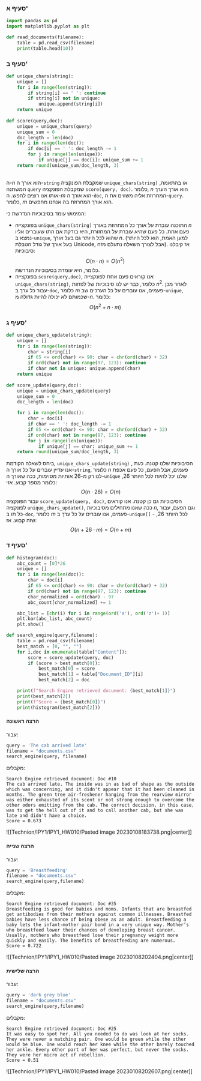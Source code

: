 ### סעיף א'
```python
import pandas as pd
import matplotlib.pyplot as plt

def read_documents(filename):
    table = pd.read_csv(filename)
    print(table.head(10))
```
### סעיף ב'
```python
def unique_chars(string):
    unique = []
    for i in range(len(string)):
        if string[i] == ' ': continue
        if string[i] not in unique:
	        unique.append(string[i])
    return unique
    
def score(query,doc):
    unique = unique_chars(query)
    unique_sum = 0
    doc_length = len(doc)
    for i in range(len(doc)):
        if doc[i] == ' ': doc_length -= 1
        for j in range(len(unique)):
            if unique[j] == doc[i]: unique_sum += 1
    return round(unique_sum/doc_length, 3)
   
```
ה-$n$ הוא אורך ה-`string` שמקבלת הפונקציה `unique_chars(string)` או בהתאמה, המשתנה `query` שמקבלת הפונקציה `score(query, doc)`. כלומר, $n$ הוא אורך הערך אותו אנו רוצים לחפש.
ה-$m$ הוא אורך ה-`doc`, המחרוזת אליה משווים את ה-`query`. כלומר, $m$ הוא אורך המחרוזת בה אנחנו מחפשים.

המימוש עומד בסיבוכיות הנדרשת כי:
- בפונקצייה `unique_chars(string)` התוכנה עוברת על אורך כל המחרוזת באורך $n$ פעם אחת. כל פעם שהיא עוברת על המחזורת, היא בודקת אם התו שעוברים אליו נמצא ב-`unique`, שהוא לכל היותר גם בעל אורך $n$. (למען האמת, הוא לכל היותר בעל אורך של גודל הטבלת Unicode, אבל לצורך השאלה נתעלם מזה). אז קיבלנו סיבוכיות:
	$$O(n\cdot n)=O(n^{2})$$
	כלומר, היא עומדת בסיבוכיות הנדרשת.
- בפונקצייה `score(query,doc)`, אנו קוראים פעם אחת לפונקצייה `unique_chars(string)`, כלומר, כבר יש לנו סיבוכיות של לפחות $n^{2}$. לאחר מכן עבור כל ערך ב-`doc`, כלומר $m$ פעמים, אנו עוברים על כל הערכים שב-`unique`, שכמותם לא יכולה להיות גדולה מ-$n$. כלומר:
	$$O(n^{2}+n\cdot m)$$

### סעיף ג'
```python
def unique_chars_update(string):
    unique = []
    for i in range(len(string)):
        char = string[i]
        if 65 <= ord(char) <= 90: char = chr(ord(char) + 32)
        if ord(char) not in range(97, 123): continue
        if char not in unique: unique.append(char)
    return unique
    
def score_update(query,doc):
    unique = unique_chars_update(query)
    unique_sum = 0
    doc_length = len(doc)

    for i in range(len(doc)):
        char = doc[i]
        if char == ' ': doc_length -= 1
        if 65 <= ord(char) <= 90: char = chr(ord(char) + 32)
        if ord(char) not in range(97, 123): continue
        for j in range(len(unique)):
            if unique[j] == char: unique_sum += 1
    return round(unique_sum/doc_length, 3)
```

ביחס לשאלה הקודמת, `unique_chars_update(string)` , הסיבוכיות שלנו קטנה. כעת אנו עדיין עוברים על כל אורך ה-`string`, כלומר $n$ פעמים, אבל הפעם, כל פעם אכפת לנו רק מ-26 אותיות מסוימות, ככה שאורך ה-`unique` שלנו יכל להיות לכל היותר 26, כלומר מספר קבוע. אזי:
$$O(n\cdot 26)=O(n)$$
עבור הפונקציה `score_update(query, doc)`, הסיבוכיות גם כן קטנה. אנו קוראים לפונקציה `unique_chars_update()`, ככה שאנו מתחילים מסיבוכיות $n$, וגם הפעם, עבור כל תו ב-`doc`, כלומר $m$ פעמים, אנו עוברים על כל ערך ב-`unique[]` - לכל היותר 26, שזה קבוע. אז:
$$O(n+26\cdot m)=O(n+m)$$

### סעיף ד'
```python
def histogram(doc):
    abc_count = [0]*26
    unique = []
    for i in range(len(doc)):
        char = doc[i]
        if 65 <= ord(char) <= 90: char = chr(ord(char) + 32)
        if ord(char) not in range(97, 123): continue
        char_normalized = ord(char) - 97
        abc_count[char_normalized] += 1

    abc_list = [chr(i) for i in range(ord('a'), ord('z')+ 1)]
    plt.bar(abc_list, abc_count)
    plt.show()

def search_engine(query,filename):
    table = pd.read_csv(filename)
    best_match = [0, "", ""]
    for i,doc in enumerate(table["Content"]):
        score = score_update(query, doc)
        if (score > best_match[0]):
            best_match[0] = score
            best_match[1] = table["Document_ID"][i]
            best_match[2] = doc

    print(f"Search Engine retrieved document: {best_match[1]}")
    print(best_match[2])
    print(f"Score = {best_match[0]}")
    print(histogram(best_match[2]))
```
#### הרצה ראשונה
עבור:
```python
query = 'The cab arrived late'
filename = "documents.csv"
search_engine(query, filename)
```
מקבלים:
```
Search Engine retrieved document: Doc #10
The cab arrived late. The inside was in as bad of shape as the outside which was concerning, and it didn't appear that it had been cleaned in months. The green tree air-freshener hanging from the rearview mirror was either exhausted of its scent or not strong enough to overcome the other odors emitting from the cab. The correct decision, in this case, was to get the hell out of it and to call another cab, but she was late and didn't have a choice.
Score = 0.673
```
![[Technion/IPY1/IPY1_HW010/Pasted image 20230108183738.png|center]]

#### הרצה שנייה
עבור:
```python
query = 'Breastfeeding'
filename = "documents.csv"
search_engine(query,filename)
```
מקבלים:
```
Search Engine retrieved document: Doc #35
Breastfeeding is good for babies and moms. Infants that are breastfed get antibodies from their mothers against common illnesses. Breastfed babies have less chance of being obese as an adult. Breastfeeding a baby lets the infant-mother pair bond in a very unique way. Mother’s who breastfeed lower their chances of developing breast cancer. Usually, mothers who breastfeed lose their pregnancy weight more quickly and easily. The benefits of breastfeeding are numerous.
Score = 0.722
```
![[Technion/IPY1/IPY1_HW010/Pasted image 20230108202404.png|center]]
#### הרצה שלישית
עבור:
```python
query = 'dark grey blue'
filename = "documents.csv"
search_engine(query,filename)
```
מקבלים:
```
Search Engine retrieved document: Doc #25
It was easy to spot her. All you needed to do was look at her socks. They were never a matching pair. One would be green while the other would be blue. One would reach her knee while the other barely touched her ankle. Every other part of her was perfect, but never the socks. They were her micro act of rebellion.
Score = 0.51
```
![[Technion/IPY1/IPY1_HW010/Pasted image 20230108202607.png|center]]